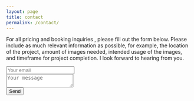 ```yaml
---
layout: page
title: contact
permalink: /contact/
---
```


<aside class="message message-newsletter related mb4" role="complementary">
  <!-- <h2>Contact</h2> -->
    <p>For all pricing and booking inquiries , please fill out the form below. Please include as much relevant information as possible, for example, the location of the project, amount of images needed, intended usage of the images, and timeframe for project completion. I look forward to hearing from you.</p>
    <!-- <div class="col col-sm-6"> -->
    <div>
      <form method="POST" action="https://formspree.io/morreene@gmail.com">
        <input type="email" name="email" placeholder="Your email" class="form-control" required>
        <br>
        <textarea name="message" placeholder="Your message" class="form-control" required></textarea>
        <br>
        <button type="submit">Send</button>
      </form>
    </div>
</aside>
